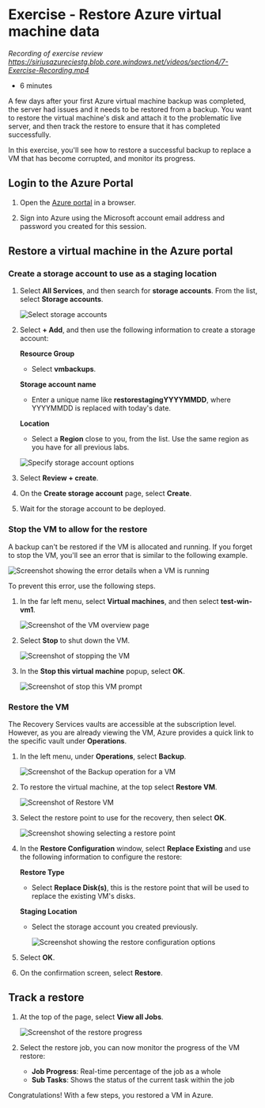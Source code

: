 # Exercise - Restore Azure virtual machine data

_Recording of exercise review_
_https://siriusazureciestg.blob.core.windows.net/videos/section4/7-Exercise-Recording.mp4_

* 6 minutes

A few days after your first Azure virtual machine backup was completed, the server had issues and it needs to be restored from a backup. You want to restore the virtual machine's disk and attach it to the problematic live server, and then track the restore to ensure that it has completed successfully.

In this exercise, you'll see how to restore a successful backup to replace a VM that has become corrupted, and monitor its progress.

## Login to the Azure Portal

1. Open the [Azure portal](https://portal.azure.com) in a browser.

2. Sign into Azure using the Microsoft account email address and password you created for this session.

## Restore a virtual machine in the Azure portal

### Create a storage account to use as a staging location

1. Select **All Services**, and then search for **storage accounts**. From the list, select **Storage accounts**.

    ![Select storage accounts](images/restorevms1.png)

2. Select **+ Add**, and then use the following information to create a storage account:

   **Resource Group**

    * Select **vmbackups**.

   **Storage account name**

    * Enter a unique name like **restorestagingYYYYMMDD**, where YYYYMMDD is replaced with today's date.

    **Location**

    * Select a **Region** close to you, from the list. Use the same region as you have for all previous labs.

     ![Specify storage account options](images/restorevms2.png)

3. Select **Review + create**.

4. On the **Create storage account** page, select **Create**.

5. Wait for the storage account to be deployed.

### Stop the VM to allow for the restore

A backup can't be restored if the VM is allocated and running. If you forget to stop the VM, you'll see an error that is similar to the following example.

![Screenshot showing the error details when a VM is running](images/restorevms3.png)

To prevent this error, use the following steps.

1. In the far left menu, select **Virtual machines**, and then select **test-win-vm1**.

    ![Screenshot of the VM overview page](images/restorevms4.png)

2. Select **Stop** to shut down the VM.

    ![Screenshot of stopping the VM](images/restorevms5.png)

3. In the **Stop this virtual machine** popup, select **OK**.

    ![Screenshot of stop this VM prompt](images/restorevms6.png)

### Restore the VM

The Recovery Services vaults are accessible at the subscription level. However, as you are already viewing the VM, Azure provides a quick link to the specific vault under **Operations**.

1. In the left menu, under **Operations**, select **Backup**.

    ![Screenshot of the Backup operation for a VM](images/restorevms7.png)

2. To restore the virtual machine, at the top select **Restore VM**.

    ![Screenshot of Restore VM](images/restorevms8.png)

3. Select the restore point to use for the recovery, then select **OK**.

    ![Screenshot showing selecting a restore point](images/restorevms9.png)

4. In the **Restore Configuration** window, select **Replace Existing** and use the following information to configure the restore:

   **Restore Type**

    * Select **Replace Disk(s)**, this is the restore point that will be used to replace the existing VM's disks.

    **Staging Location**

    * Select the storage account you created previously.

        ![Screenshot showing the restore configuration options](images/restorevms10.png)

5. Select **OK**.

6. On the confirmation screen, select **Restore**.

## Track a restore

1. At the top of the page, select **View all Jobs**.

    ![Screenshot of the restore progress](images/restorevms11.png)

2. Select the restore job, you can now monitor the progress of the VM restore:

    * **Job Progress**: Real-time percentage of the job as a whole
    * **Sub Tasks**: Shows the status of the current task within the job

Congratulations! With a few steps, you restored a VM in Azure.
